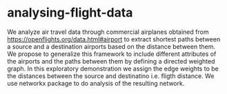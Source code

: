 # analysing-flight-data
We analyze air travel data through commercial airplanes obtained from https://openflights.org/data.html#airport to extract shortest paths between a source and a destination airports based on the distance between them. We propose to generalize this framework to include different attributes of the airports and the paths between them by defining a directed weighted graph. In this exploratory demonstration we assign the edge weights to be the distances between the source and destinatino i.e. fligth distance. We use networkx package to do analysis of the resulting network.
